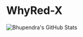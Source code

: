 # WhyRed-X


![Bhupendra's GitHub Stats](https://github-readme-stats.vercel.app/api?username=whyredx&show_icons=true&theme=radical)
